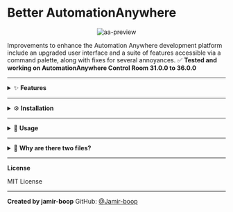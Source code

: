 # Better AutomationAnywhere

<div align="center">
<img src="https://i.ibb.co/pK7C9N2/aa-preview.png" alt="aa-preview" border="0">
</div>

Improvements to enhance the Automation Anywhere development platform include an upgraded user interface and a suite of features accessible via a command palette, along with fixes for several annoyances.
✅ **Tested and working on AutomationAnywhere Control Room 31.0.0 to 36.0.0**

---

<details>
<summary>✨ <strong>Features</strong></summary>

### `aa.user.styl`
<img src="https://i.ibb.co/W2bxLKX/image.png" alt="image" border="0" width="50%">
<br>

- Universal copy/paste allows you to copy and paste actions between control rooms.

<img src="https://i.ibb.co/fdmcjvF/image.png" alt="image" border="0" width="50%">

- Converts input fields that have a horizontal scroll into text areas that break words, allowing you to view all contents at a glance.

<img src="https://i.ibb.co/fx0RDqk/input-to-areatext.png" alt="input-to-areatext" border="0" width="60%">

- Redesigned the annoying buttons for selecting actions, variables, and triggers.

<img src="https://i.ibb.co/tHhMdWs/services.png" alt="services" border="0" width="60%">

- Increases the font size and assigns Cascadia Code and Cursive Cascadia Code to key parts of the UI.
- Adds a colorful background.
- And much more...

---

### `userScript.js`

🎥 [Demo Video](https://github.com/Jamir-boop/automationanywhere-improvements/assets/73477811/f7c6eec2-409f-495d-88e3-028e5b6d4593)

This script enhances Automation Anywhere by adding a command palette (`Alt + P`) that lets you execute helpful developer commands instantly.

#### ✅ Command Palette Commands

Use the command palette to run any of the following:

- `a`, `addaction`, `add action`: Open the "Actions" section in the palette.
- `adv`, `addvar`, `add variable`: Add a new variable.
- `v`, `showvars`, `list variables`, `variables`: Show the variables panel.
- `duv`, `delete unused`: Remove unused variables.
- `p`, `private`, `private bots`: Go to your Private Bots folder.
- `historical`, `activity historical`: Open Activity History.
- `audit`, `audit log`: Open the Audit Log.
- `:25`: Scroll to line number 25 (or any number).
- `help`, `show help`: Show this command reference.

#### ⌨️ Keyboard Shortcuts

- `Alt + P`: Toggle the command palette.
- `Alt + V`: Show variables.
- `Alt + A`: Show actions.
- `Ctrl + D`: Toggle the right-side toolbar.

#### 📋 Clipboard Slots (Universal Copy/Paste)

Using the Tampermonkey menu, you can copy/paste bot actions between sessions and even across control rooms:

- `Copy to Slot 1/2/3`
- `Paste from Slot 1/2/3`

Rocket icon buttons will also appear in the top toolbar for faster access.

</details>

---

<details>
<summary>⚙️ <strong>Installation</strong></summary>

These are a **userScript** (`userScript.js`) and a **userStyle** (`aa.user.styl`) that can work together or independently.

- `userScript.js`: Use with [Tampermonkey](https://www.tampermonkey.net)
- `aa.user.styl`: Use with [Stylus](https://add0n.com/stylus.html)

### 1. Install the Browser Extensions

- Install **[Tampermonkey](https://www.tampermonkey.net)**.
- Install **[Stylus](https://add0n.com/stylus.html)**.

### 2. Add the Scripts

- **[Install the userScript.js](https://update.greasyfork.org/scripts/477891/Better%20AutomationAnywhere.user.js)** via GreasyFork
- **[Install the Stylus Theme](https://github.com/Jamir-boop/automationanywhere-improvements/raw/main/aa.user.styl)** via Stylus

> ✅ Make sure your Control Room language is set to **English** for selector compatibility.

</details>

---

<details>
<summary>🚀 <strong>Usage</strong></summary>

1. Open Automation Anywhere.
2. Press `Alt + P` to open the palette.
3. Start typing a command or `help` to see options.
4. Hit `Enter` to execute.
5. Optionally, right-click Tampermonkey → choose a clipboard slot to copy or paste.

</details>

---

<details>
<summary>🧠 <strong>Why are there two files?</strong></summary>

This project is split into:
- A **userScript** that runs JavaScript features via Tampermonkey.
- A **userStyle** that changes CSS and UI styles via Stylus.

Keeping them separate makes installation modular and leverages the best tool for each job without bloating a single script.

</details>

---

<strong>License</strong>

MIT License

---

<strong>Created by **jamir-boop**</strong>
GitHub: [@Jamir-boop](https://github.com/Jamir-boop)
